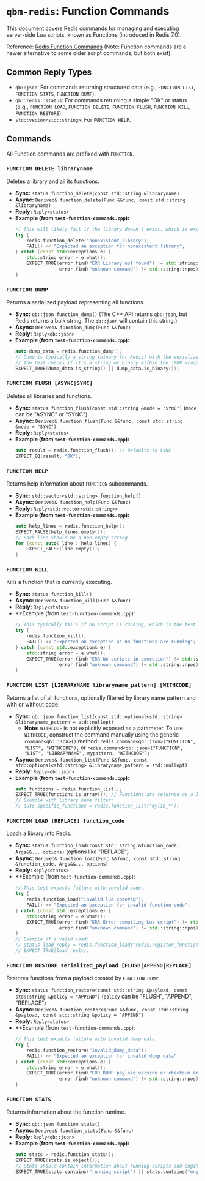 # `qbm-redis`: Function Commands

This document covers Redis commands for managing and executing server-side Lua scripts, known as Functions (introduced in Redis 7.0).

Reference: [Redis Function Commands](https://redis.io/commands/?group=scripting) (Note: Function commands are a newer alternative to some older script commands, but both exist).

## Common Reply Types

*   `qb::json`: For commands returning structured data (e.g., `FUNCTION LIST`, `FUNCTION STATS`, `FUNCTION DUMP`).
*   `qb::redis::status`: For commands returning a simple "OK" or status (e.g., `FUNCTION LOAD`, `FUNCTION DELETE`, `FUNCTION FLUSH`, `FUNCTION KILL`, `FUNCTION RESTORE`).
*   `std::vector<std::string>`: For `FUNCTION HELP`.

## Commands

All Function commands are prefixed with `FUNCTION`.

### `FUNCTION DELETE libraryname`

Deletes a library and all its functions.

*   **Sync:** `status function_delete(const std::string &libraryname)`
*   **Async:** `Derived& function_delete(Func &&func, const std::string &libraryname)`
*   **Reply:** `Reply<status>`
*   **Example (from `test-function-commands.cpp`):**
    ```cpp
    // This will likely fail if the library doesn't exist, which is expected in the test.
    try {
        redis.function_delete("nonexistent_library");
        FAIL() << "Expected an exception for nonexistent library";
    } catch (const std::exception& e) {
        std::string error = e.what();
        EXPECT_TRUE(error.find("ERR Library not found") != std::string::npos || 
                    error.find("unknown command") != std::string::npos);
    }
    ```

### `FUNCTION DUMP`

Returns a serialized payload representing all functions.

*   **Sync:** `qb::json function_dump()` (The C++ API returns `qb::json`, but Redis returns a bulk string. The `qb::json` will contain this string.)
*   **Async:** `Derived& function_dump(Func &&func)`
*   **Reply:** `Reply<qb::json>`
*   **Example (from `test-function-commands.cpp`):**
    ```cpp
    auto dump_data = redis.function_dump();
    // Dump is typically a string (binary for Redis) with the serialized functions.
    // The test checks if it's a string or binary within the JSON wrapper.
    EXPECT_TRUE(dump_data.is_string() || dump_data.is_binary()); 
    ```

### `FUNCTION FLUSH [ASYNC|SYNC]`

Deletes all libraries and functions.

*   **Sync:** `status function_flush(const std::string &mode = "SYNC")` (`mode` can be "ASYNC" or "SYNC")
*   **Async:** `Derived& function_flush(Func &&func, const std::string &mode = "SYNC")`
*   **Reply:** `Reply<status>`
*   **Example (from `test-function-commands.cpp`):**
    ```cpp
    auto result = redis.function_flush(); // Defaults to SYNC
    EXPECT_EQ(result, "OK");
    ```

### `FUNCTION HELP`

Returns help information about `FUNCTION` subcommands.

*   **Sync:** `std::vector<std::string> function_help()`
*   **Async:** `Derived& function_help(Func &&func)`
*   **Reply:** `Reply<std::vector<std::string>>`
*   **Example (from `test-function-commands.cpp`):**
    ```cpp
    auto help_lines = redis.function_help();
    EXPECT_FALSE(help_lines.empty());
    // Each line should be a non-empty string
    for (const auto& line : help_lines) {
        EXPECT_FALSE(line.empty());
    }
    ```

### `FUNCTION KILL`

Kills a function that is currently executing.

*   **Sync:** `status function_kill()`
*   **Async:** `Derived& function_kill(Func &&func)`
*   **Reply:** `Reply<status>`
*   **Example (from `test-function-commands.cpp`):
    ```cpp
    // This typically fails if no script is running, which is the test scenario.
    try {
        redis.function_kill();
        FAIL() << "Expected an exception as no functions are running";
    } catch (const std::exception& e) {
        std::string error = e.what();
        EXPECT_TRUE(error.find("ERR No scripts in execution") != std::string::npos || 
                    error.find("unknown command") != std::string::npos);
    }
    ```

### `FUNCTION LIST [LIBRARYNAME libraryname_pattern] [WITHCODE]`

Returns a list of all functions, optionally filtered by library name pattern and with or without code.

*   **Sync:** `qb::json function_list(const std::optional<std::string> &libraryname_pattern = std::nullopt)`
    *   **Note:** `WITHCODE` is not explicitly exposed as a parameter. To use `WITHCODE`, construct the command manually using the generic `command<qb::json>()` method: `redis.command<qb::json>("FUNCTION", "LIST", "WITHCODE");` or `redis.command<qb::json>("FUNCTION", "LIST", "LIBRARYNAME", mypattern, "WITHCODE");`
*   **Async:** `Derived& function_list(Func &&func, const std::optional<std::string> &libraryname_pattern = std::nullopt)`
*   **Reply:** `Reply<qb::json>`
*   **Example (from `test-function-commands.cpp`):**
    ```cpp
    auto functions = redis.function_list();
    EXPECT_TRUE(functions.is_array()); // Functions are returned as a JSON array of objects
    // Example with library name filter:
    // auto specific_functions = redis.function_list("mylib_*");
    ```

### `FUNCTION LOAD [REPLACE] function_code`

Loads a library into Redis.

*   **Sync:** `status function_load(const std::string &function_code, Args&&... options)` (options like "REPLACE")
*   **Async:** `Derived& function_load(Func &&func, const std::string &function_code, Args&&... options)`
*   **Reply:** `Reply<status>`
*   **Example (from `test-function-commands.cpp`):
    ```cpp
    // This test expects failure with invalid code.
    try {
        redis.function_load("invalid lua code#!@");
        FAIL() << "Expected an exception for invalid function code";
    } catch (const std::exception& e) {
        std::string error = e.what();
        EXPECT_TRUE(error.find("ERR Error compiling Lua script") != std::string::npos || 
                    error.find("unknown command") != std::string::npos);
    }
    // Example of a valid load:
    // status load_reply = redis.function_load("redis.register_function('myfunc', function(keys, args) return args[1] end)");
    // EXPECT_TRUE(load_reply);
    ```

### `FUNCTION RESTORE serialized_payload [FLUSH|APPEND|REPLACE]`

Restores functions from a payload created by `FUNCTION DUMP`.

*   **Sync:** `status function_restore(const std::string &payload, const std::string &policy = "APPEND")` (`policy` can be "FLUSH", "APPEND", "REPLACE")
*   **Async:** `Derived& function_restore(Func &&func, const std::string &payload, const std::string &policy = "APPEND")`
*   **Reply:** `Reply<status>`
*   **Example (from `test-function-commands.cpp`):
    ```cpp
    // This test expects failure with invalid dump data.
    try {
        redis.function_restore("invalid_dump_data");
        FAIL() << "Expected an exception for invalid dump data";
    } catch (const std::exception& e) {
        std::string error = e.what();
        EXPECT_TRUE(error.find("ERR DUMP payload version or checksum are wrong") != std::string::npos || 
                    error.find("unknown command") != std::string::npos);
    }
    ```

### `FUNCTION STATS`

Returns information about the function runtime.

*   **Sync:** `qb::json function_stats()`
*   **Async:** `Derived& function_stats(Func &&func)`
*   **Reply:** `Reply<qb::json>`
*   **Example (from `test-function-commands.cpp`):**
    ```cpp
    auto stats = redis.function_stats();
    EXPECT_TRUE(stats.is_object());
    // Stats should contain information about running scripts and engines
    EXPECT_TRUE(stats.contains("running_script") || stats.contains("engines"));
    ``` 